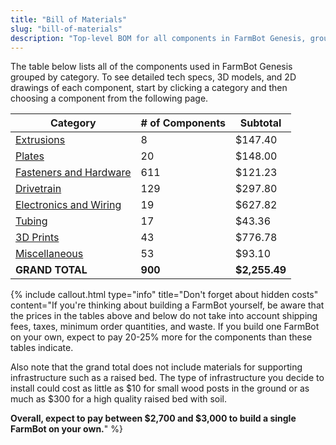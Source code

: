 ```yaml
---
title: "Bill of Materials"
slug: "bill-of-materials"
description: "Top-level BOM for all components in FarmBot Genesis, grouped by category"
---
```


The table below lists all of the components used in FarmBot Genesis grouped by category. To see detailed tech specs, 3D models, and 2D drawings of each component, start by clicking a category and then choosing a component from the following page.

|Category                      |# of Components               |Subtotal                      |
|------------------------------|------------------------------|------------------------------|
|[Extrusions](bill-of-materials/extrusions.md)  |8                             |$147.40
|[Plates](bill-of-materials/plates.md)          |20                            |$148.00
|[Fasteners and Hardware](bill-of-materials/fasteners-and-hardware.md)|611                           |$121.23
|[Drivetrain](bill-of-materials/drivetrain.md)  |129                           |$297.80
|[Electronics and Wiring](bill-of-materials/electronics-and-wiring.md)|19                            |$627.82
|[Tubing](bill-of-materials/tubing.md)          |17                            |$43.36
|[3D Prints](bill-of-materials/3d-prints.md)    |43                            |$776.78
|[Miscellaneous](bill-of-materials/miscellaneous.md)|53                            |$93.10
|**GRAND TOTAL**               |**900**                       |**$2,255.49**



{%
include callout.html
type="info"
title="Don't forget about hidden costs"
content="If you're thinking about building a FarmBot yourself, be aware that the prices in the tables above and below do not take into account shipping fees, taxes, minimum order quantities, and waste. If you build one FarmBot on your own, expect to pay 20-25% more for the components than these tables indicate.

Also note that the grand total does not include materials for supporting infrastructure such as a raised bed. The type of infrastructure you decide to install could cost as little as $10 for small wood posts in the ground or as much as $300 for a high quality raised bed with soil.

**Overall, expect to pay between $2,700 and $3,000 to build a single FarmBot on your own.**"
%}

